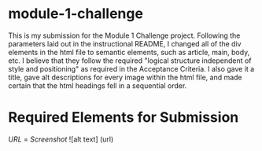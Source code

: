 # module-1-challenge
This is my submission for the Module 1 Challenge project. Following the parameters laid out in the instructional README, I changed all of the div elements in the html file to semantic elements, such as article, main, body, etc. I believe that they follow the required "logical structure independent of style and positioning" as required in the Acceptance Criteria. I also gave it a title, gave alt descriptions for every image within the html file, and made certain that the html headings fell in a sequential order. 
# Required Elements for Submission
*URL* = 
*Screenshot* ![alt text] (url)